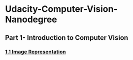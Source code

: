 # Udacity-Computer-Vision-Nanodegree

## Part 1- Introduction to Computer Vision

### [1.1 Image Representation ](Part%201-%20Introduction%20to%20Computer%20Vision/1.1%20Image%20Representation)